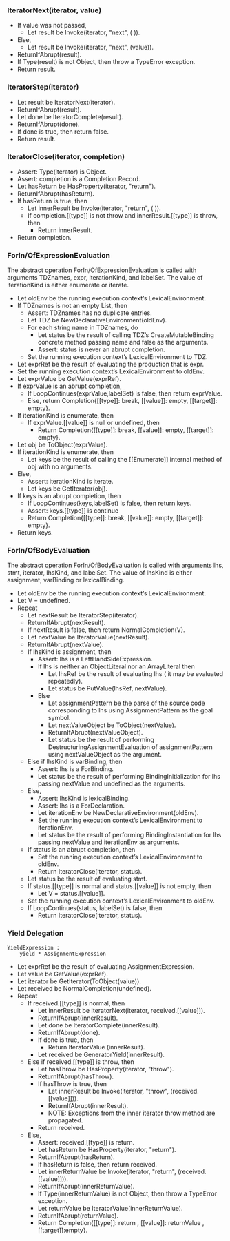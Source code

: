### IteratorNext(iterator, value)

- If value was not passed,
    - Let result be Invoke(iterator, "next", ( )).
- Else,
    - Let result be Invoke(iterator, "next", (value)).
- ReturnIfAbrupt(result).
- If Type(result) is not Object, then throw a TypeError exception.
- Return result.


### IteratorStep(iterator)

- Let result be IteratorNext(iterator).
- ReturnIfAbrupt(result).
- Let done be IteratorComplete(result).
- ReturnIfAbrupt(done).
- If done is true, then return false.
- Return result.


### IteratorClose(iterator, completion)

- Assert: Type(iterator) is Object.
- Assert: completion is a Completion Record.
- Let hasReturn be HasProperty(iterator, "return").
- ReturnIfAbrupt(hasReturn).
- If hasReturn is true, then
    - Let innerResult be Invoke(iterator, "return", ( )).
    - If completion.[[type]] is not throw and innerResult.[[type]] is throw, then
        - Return innerResult.
- Return completion.


### ForIn/OfExpressionEvaluation

The abstract operation ForIn/OfExpressionEvaluation is called with arguments TDZnames, expr,
iterationKind, and labelSet. The value of iterationKind is either enumerate or iterate.

- Let oldEnv be the running execution context’s LexicalEnvironment.
- If TDZnames is not an empty List, then
    - Assert: TDZnames has no duplicate entries.
    - Let TDZ be NewDeclarativeEnvironment(oldEnv).
    - For each string name in TDZnames, do
        - Let status be the result of calling TDZ’s CreateMutableBinding concrete method passing name and false as the arguments.
        - Assert: status is never an abrupt completion.
    - Set the running execution context’s LexicalEnvironment to TDZ.
- Let exprRef be the result of evaluating the production that is expr.
- Set the running execution context’s LexicalEnvironment to oldEnv.
- Let exprValue be GetValue(exprRef).
- If exprValue is an abrupt completion,
    - If LoopContinues(exprValue,labelSet) is false, then return exprValue.
    - Else, return Completion{[[type]]: break, [[value]]: empty, [[target]]: empty}.
- If iterationKind is enumerate, then
    - If exprValue.[[value]] is null or undefined, then
        - Return Completion{[[type]]: break, [[value]]: empty, [[target]]: empty}.
- Let obj be ToObject(exprValue).
- If iterationKind is enumerate, then
    - Let keys be the result of calling the [[Enumerate]] internal method of obj with no arguments.
- Else,
    - Assert: iterationKind is iterate.
    - Let keys be GetIterator(obj).
- If keys is an abrupt completion, then
    - If LoopContinues(keys,labelSet) is false, then return keys.
    - Assert: keys.[[type]] is continue
    - Return Completion{[[type]]: break, [[value]]: empty, [[target]]: empty}.
- Return keys.


### ForIn/OfBodyEvaluation

The abstract operation ForIn/OfBodyEvaluation is called with arguments lhs, stmt, iterator,
lhsKind, and labelSet. The value of lhsKind is either assignment, varBinding or lexicalBinding.

- Let oldEnv be the running execution context’s LexicalEnvironment.
- Let V = undefined.
- Repeat
    - Let nextResult be IteratorStep(iterator).
    - ReturnIfAbrupt(nextResult).
    - If nextResult is false, then return NormalCompletion(V).
    - Let nextValue be IteratorValue(nextResult).
    - ReturnIfAbrupt(nextValue).
    - If lhsKind is assignment, then
        - Assert: lhs is a LeftHandSideExpression.
        - If lhs is neither an ObjectLiteral nor an ArrayLiteral then
            - Let lhsRef be the result of evaluating lhs ( it may be evaluated repeatedly).
            - Let status be PutValue(lhsRef, nextValue).
        - Else
            - Let assignmentPattern be the parse of the source code corresponding to lhs using AssignmentPattern as the goal symbol.
            - Let nextValueObject be ToObject(nextValue).
            - ReturnIfAbrupt(nextValueObject).
            - Let status be the result of performing DestructuringAssignmentEvaluation of assignmentPattern using nextValueObject as the argument.
    - Else if lhsKind is varBinding, then
        - Assert: lhs is a ForBinding.
        - Let status be the result of performing BindingInitialization for lhs passing nextValue and undefined as the arguments.
    - Else,
        - Assert: lhsKind is lexicalBinding.
        - Assert: lhs is a ForDeclaration.
        - Let iterationEnv be NewDeclarativeEnvironment(oldEnv).
        - Set the running execution context’s LexicalEnvironment to iterationEnv.
        - Let status be the result of performing BindingInstantiation for lhs passing nextValue and iterationEnv as arguments.
    - If status is an abrupt completion, then
        - Set the running execution context’s LexicalEnvironment to oldEnv.
        - Return IteratorClose(iterator, status).
    - Let status be the result of evaluating stmt.
    - If status.[[type]] is normal and status.[[value]] is not empty, then
        - Let V = status.[[value]].
    - Set the running execution context’s LexicalEnvironment to oldEnv.
    - If LoopContinues(status, labelSet) is false, then
        - Return IteratorClose(iterator, status).


### Yield Delegation

```
YieldExpression :
    yield * AssignmentExpression
```

- Let exprRef be the result of evaluating AssignmentExpression.
- Let value be GetValue(exprRef).
- Let iterator be GetIterator(ToObject(value)).
- Let received be NormalCompletion(undefined).
- Repeat
    - If received.[[type]] is normal, then
        - Let innerResult be IteratorNext(iterator, received.[[value]]).
        - ReturnIfAbrupt(innerResult).
        - Let done be IteratorComplete(innerResult).
        - ReturnIfAbrupt(done).
        - If done is true, then
            - Return IteratorValue (innerResult).
        - Let received be GeneratorYield(innerResult).
    - Else if received.[[type]] is throw, then
        - Let hasThrow be HasProperty(iterator, "throw").
        - ReturnIfAbrupt(hasThrow).
        - If hasThrow is true, then
            - Let innerResult be Invoke(iterator, "throw", (received.[[value]])).
            - ReturnIfAbrupt(innerResult).
            - NOTE: Exceptions from the inner iterator throw method are propagated.
        - Return received.
    - Else,
        - Assert: received.[[type]] is return.
        - Let hasReturn be HasProperty(iterator, "return").
        - ReturnIfAbrupt(hasReturn).
        - If hasReturn is false, then return received.
        - Let innerReturnValue be Invoke(iterator, "return", (received.[[value]])).
        - ReturnIfAbrupt(innerReturnValue).
        - If Type(innerReturnValue) is not Object, then throw a TypeError exception.
        - Let returnValue be IteratorValue(innerReturnValue).
        - ReturnIfAbrupt(returnValue).
        - Return Completion{[[type]]: return , [[value]]: returnValue , [[target]]:empty}.
